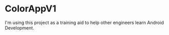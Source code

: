 # ColorAppV1
 
I'm using this project as a training aid to help other engineers learn Android Development.
